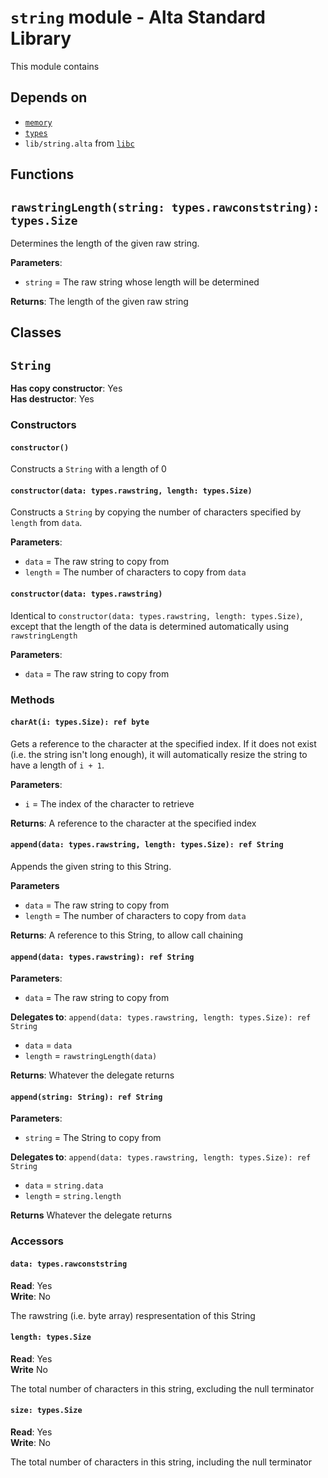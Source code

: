 # `string` module - Alta Standard Library
This module contains 

## Depends on
  * [`memory`](memory.md)
  * [`types`](types.md)
  * `lib/string.alta` from [`libc`](libc.md)

Functions
---
## `rawstringLength(string: types.rawconststring): types.Size`
Determines the length of the given raw string.

**Parameters**:
  * `string` = The raw string whose length will be determined

**Returns**: The length of the given raw string

Classes
---
## `String`
**Has copy constructor**: Yes\
**Has destructor**: Yes

### Constructors
#### `constructor()`
Constructs a `String` with a length of 0

#### `constructor(data: types.rawstring, length: types.Size)`
Constructs a `String` by copying the number of characters specified by `length` from `data`.

**Parameters**:
  * `data` = The raw string to copy from
  * `length` = The number of characters to copy from `data`

#### `constructor(data: types.rawstring)`
Identical to `constructor(data: types.rawstring, length: types.Size)`, except that the length of the data is determined automatically using `rawstringLength`

**Parameters**:
  * `data` = The raw string to copy from

### Methods
#### `charAt(i: types.Size): ref byte`
Gets a reference to the character at the specified index. If it does not exist (i.e. the string isn't long enough), it will automatically resize the string to have a length of `i + 1`.

**Parameters**:
  * `i` = The index of the character to retrieve

**Returns**: A reference to the character at the specified index

#### `append(data: types.rawstring, length: types.Size): ref String`
Appends the given string to this String.

**Parameters**
  * `data` = The raw string to copy from
  * `length` = The number of characters to copy from `data`

**Returns**: A reference to this String, to allow call chaining

#### `append(data: types.rawstring): ref String`
**Parameters**:
  * `data` = The raw string to copy from

**Delegates to**: `append(data: types.rawstring, length: types.Size): ref String`
  * `data` = `data`
  * `length` = `rawstringLength(data)`

**Returns**: Whatever the delegate returns

#### `append(string: String): ref String`
**Parameters**:
  * `string` = The String to copy from

**Delegates to**: `append(data: types.rawstring, length: types.Size): ref String`
  * `data` = `string.data`
  * `length` = `string.length`

**Returns** Whatever the delegate returns

### Accessors
#### `data: types.rawconststring`
**Read**: Yes\
**Write**: No

The rawstring (i.e. byte array) respresentation of this String

#### `length: types.Size`
**Read**: Yes\
**Write** No

The total number of characters in this string, excluding the null terminator

#### `size: types.Size`
**Read**: Yes\
**Write**: No

The total number of characters in this string, including the null terminator

